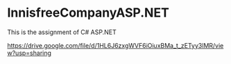 # InnisfreeCompanyASP.NET
This is the assignment of C# ASP.NET

https://drive.google.com/file/d/1HL6J6zxgWVF6iOiuxBMa_t_zETyy3lMR/view?usp=sharing
